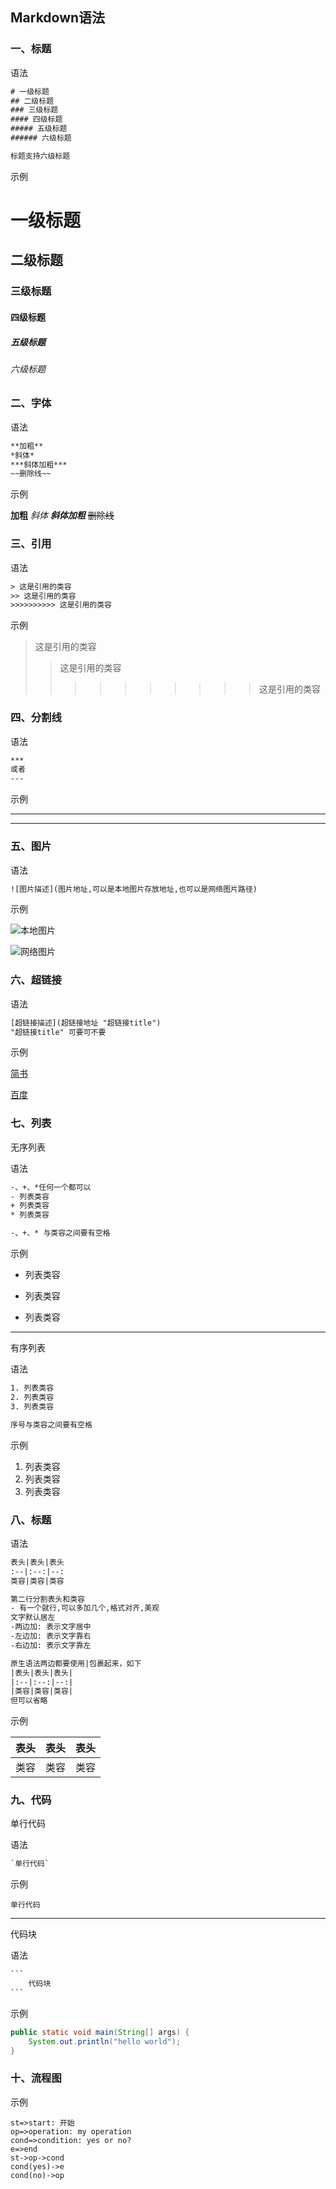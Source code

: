 ## Markdown语法



### 一、标题

语法

```txt
# 一级标题
## 二级标题
### 三级标题
#### 四级标题
##### 五级标题
###### 六级标题

标题支持六级标题
```

示例

# 一级标题

## 二级标题

### 三级标题

#### 四级标题

##### 五级标题

###### 六级标题



### 二、字体

语法 

```txt
**加粗**
*斜体*
***斜体加粗***
~~删除线~~
```

示例

**加粗**
*斜体*
***斜体加粗***
~~删除线~~



### 三、引用

语法

```txt
> 这是引用的类容
>> 这是引用的类容
>>>>>>>>>> 这是引用的类容
```

示例

> 这是引用的类容
> > 这是引用的类容
> >
> > >>>>>>>> 这是引用的类容



### 四、分割线

语法 

```txt
***
或者
---
```

示例

***

---

### 五、图片

语法

```txt
![图片描述](图片地址,可以是本地图片存放地址,也可以是网络图片路径)
```

示例

![本地图片](C:\Users\sundear\Pictures\BlueDream_4k.jpg)



![网络图片](https://upload-images.jianshu.io/upload_images/6860761-fd2f51090a890873.jpg)



### 六、超链接

语法

```txt
[超链接描述](超链接地址 "超链接title")
"超链接title" 可要可不要
```

示例

[简书](http://jianshu.com "简书官网首页")

[百度](http://www.baidu.com "百度官网首页")



### 七、列表

无序列表

语法

```txt
-、+、*任何一个都可以
- 列表类容
+ 列表类容
* 列表类容

-、+、* 与类容之间要有空格
```

示例

- 列表类容

+ 列表类容

* 列表类容

***

有序列表

语法

```txt
1. 列表类容
2. 列表类容
3. 列表类容

序号与类容之间要有空格
```

示例

1. 列表类容
2. 列表类容
3. 列表类容



### 八、标题

语法

```txt
表头|表头|表头
:--|:--:|--:
类容|类容|类容

第二行分割表头和类容
- 有一个就行,可以多加几个,格式对齐,美观
文字默认居左
-两边加: 表示文字居中
-左边加: 表示文字靠右
-右边加: 表示文字靠左

原生语法两边都要使用|包裹起来，如下
|表头|表头|表头|
|:--|:--:|--:|
|类容|类容|类容|
但可以省略
```

示例

| 表头 | 表头 | 表头 |
| :---- | :----: | ----: |
| 类容 | 类容 | 类容 |



### 九、代码

单行代码

语法

```txt
`单行代码`
```

示例

`单行代码`

***

代码块

语法

```txt
​```
	代码块
​```
```

示例

```java
public static void main(String[] args) {
    System.out.println("hello world");
}
```



### 十、流程图

示例

```flow
st=>start: 开始
op=>operation: my operation
cond=>condition: yes or no?
e=>end
st->op->cond
cond(yes)->e
cond(no)->op
```





